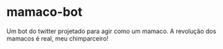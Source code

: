 # mamaco-bot
Um bot do twitter projetado para agir como um mamaco. A revolução dos mamacos é real, meu chimparceiro!

